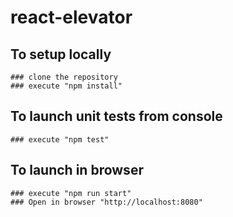 # react-elevator

## To setup locally
	### clone the repository
	### execute "npm install"
## To launch unit tests from console
	### execute "npm test"
## To launch in browser
	### execute "npm run start"
	### Open in browser "http://localhost:8080"
	
